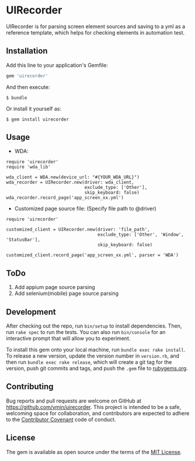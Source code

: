 # UIRecorder

UIRecorder is for parsing screen element sources and saving to a yml as a reference template, 
which helps for checking elements in automation test. 


## Installation

Add this line to your application's Gemfile:

```ruby
gem 'uirecorder'
```

And then execute:

    $ bundle

Or install it yourself as:

    $ gem install uirecorder

## Usage

* WDA:
```
require 'uirecorder'
require 'wda_lib'

wda_client = WDA.new(device_url: "#{YOUR_WDA_URL}")
wda_recorder = UIRecorder.new(driver: wda_client, 
                              exclude_type: ['Other'], 
                              skip_keyboard: false)
wda_recorder.record_page('app_screen_xx.yml')
```

* Customized page source file: (Specify file path to @driver)
```
require 'uirecorder'

customized_client = UIRecorder.new(driver: 'file_path', 
                                   exclude_type: ['Other', 'Window', 'StatusBar'],
                                   skip_keyboard: false)

customized_client.record_page('app_screen_xx.yml', parser = 'WDA')
```

## ToDo

1. Add appium page source parsing
2. Add selenium(mobile) page source parsing


## Development

After checking out the repo, run `bin/setup` to install dependencies. Then, run `rake spec` to run the tests. You can also run `bin/console` for an interactive prompt that will allow you to experiment.

To install this gem onto your local machine, run `bundle exec rake install`. To release a new version, update the version number in `version.rb`, and then run `bundle exec rake release`, which will create a git tag for the version, push git commits and tags, and push the `.gem` file to [rubygems.org](https://rubygems.org).

## Contributing

Bug reports and pull requests are welcome on GitHub at https://github.com/ymin/uirecorder. This project is intended to be a safe, welcoming space for collaboration, and contributors are expected to adhere to the [Contributor Covenant](http://contributor-covenant.org) code of conduct.


## License

The gem is available as open source under the terms of the [MIT License](http://opensource.org/licenses/MIT).

